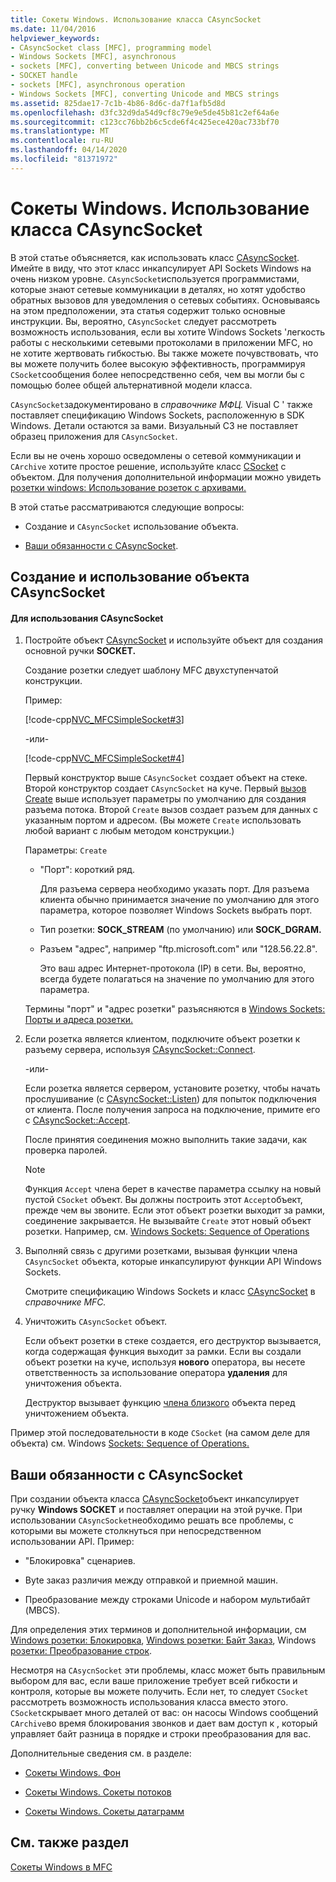 ```yaml
---
title: Сокеты Windows. Использование класса CAsyncSocket
ms.date: 11/04/2016
helpviewer_keywords:
- CAsyncSocket class [MFC], programming model
- Windows Sockets [MFC], asynchronous
- sockets [MFC], converting between Unicode and MBCS strings
- SOCKET handle
- sockets [MFC], asynchronous operation
- Windows Sockets [MFC], converting Unicode and MBCS strings
ms.assetid: 825dae17-7c1b-4b86-8d6c-da7f1afb5d8d
ms.openlocfilehash: d3fc32d9da54d9cf8c79e9e5de45b81c2ef64a6e
ms.sourcegitcommit: c123cc76bb2b6c5cde6f4c425ece420ac733bf70
ms.translationtype: MT
ms.contentlocale: ru-RU
ms.lasthandoff: 04/14/2020
ms.locfileid: "81371972"
---
```

# <a name="windows-sockets-using-class-casyncsocket"></a>Сокеты Windows. Использование класса CAsyncSocket

В этой статье объясняется, как использовать класс [CAsyncSocket](../mfc/reference/casyncsocket-class.md). Имейте в виду, что этот класс инкапсулирует API Sockets Windows на очень низком уровне. `CAsyncSocket`используется программистами, которые знают сетевые коммуникации в деталях, но хотят удобство обратных вызовов для уведомления о сетевых событиях. Основываясь на этом предположении, эта статья содержит только основные инструкции. Вы, вероятно, `CAsyncSocket` следует рассмотреть возможность использования, если вы хотите Windows Sockets 'легкость работы с несколькими сетевыми протоколами в приложении MFC, но не хотите жертвовать гибкостью. Вы также можете почувствовать, что вы можете получить более высокую эффективность, программируя `CSocket`сообщения более непосредственно себя, чем вы могли бы с помощью более общей альтернативной модели класса.

`CAsyncSocket`задокументировано в *справочнике МФЦ.* Visual C ' также поставляет спецификацию Windows Sockets, расположенную в SDK Windows. Детали остаются за вами. Визуальный СЗ не поставляет образец приложения для `CAsyncSocket`.

Если вы не очень хорошо осведомлены о сетевой коммуникации и `CArchive` хотите простое решение, используйте класс [CSocket](../mfc/reference/csocket-class.md) с объектом. Для получения дополнительной информации можно увидеть [розетки windows: Использование розеток с архивами.](../mfc/windows-sockets-using-sockets-with-archives.md)

В этой статье рассматриваются следующие вопросы:

- Создание и `CAsyncSocket` использование объекта.

- [Ваши обязанности с CAsyncSocket](#_core_your_responsibilities_with_casyncsocket).

## <a name="creating-and-using-a-casyncsocket-object"></a><a name="_core_creating_and_using_a_casyncsocket_object"></a>Создание и использование объекта CAsyncSocket

#### <a name="to-use-casyncsocket"></a>Для использования CAsyncSocket

1. Постройте объект [CAsyncSocket](../mfc/reference/casyncsocket-class.md) и используйте объект для создания основной ручки **SOCKET.**

   Создание розетки следует шаблону MFC двухступенчатой конструкции.

   Пример:

   [!code-cpp[NVC_MFCSimpleSocket#3](../mfc/codesnippet/cpp/windows-sockets-using-class-casyncsocket_1.cpp)]

     -или-

   [!code-cpp[NVC_MFCSimpleSocket#4](../mfc/codesnippet/cpp/windows-sockets-using-class-casyncsocket_2.cpp)]

   Первый конструктор выше `CAsyncSocket` создает объект на стеке. Второй конструктор создает `CAsyncSocket` на куче. Первый [вызов Create](../mfc/reference/casyncsocket-class.md#create) выше использует параметры по умолчанию для создания разъема потока. Второй `Create` вызов создает разъем для данных с указанным портом и адресом. (Вы можете `Create` использовать любой вариант с любым методом конструкции.)

   Параметры: `Create`

   - "Порт": короткий ряд.

      Для разъема сервера необходимо указать порт. Для разъема клиента обычно принимается значение по умолчанию для этого параметра, которое позволяет Windows Sockets выбрать порт.

   - Тип розетки: **SOCK_STREAM** (по умолчанию) или **SOCK_DGRAM.**

   - Разъем "адрес", например "ftp.microsoft.com" или "128.56.22.8".

      Это ваш адрес Интернет-протокола (IP) в сети. Вы, вероятно, всегда будете полагаться на значение по умолчанию для этого параметра.

   Термины "порт" и "адрес розетки" разъясняются в [Windows Sockets: Порты и адреса розетки.](../mfc/windows-sockets-ports-and-socket-addresses.md)

1. Если розетка является клиентом, подключите объект розетки к разъему сервера, используя [CAsyncSocket::Connect](../mfc/reference/casyncsocket-class.md#connect).

     -или-

   Если розетка является сервером, установите розетку, чтобы начать прослушивание (с [CAsyncSocket::Listen](../mfc/reference/casyncsocket-class.md#listen)) для попыток подключения от клиента. После получения запроса на подключение, примите его с [CAsyncSocket::Accept](../mfc/reference/casyncsocket-class.md#accept).

   После принятия соединения можно выполнить такие задачи, как проверка паролей.

    > [!NOTE]
    >  Функция `Accept` члена берет в качестве параметра ссылку на новый пустой `CSocket` объект. Вы должны построить этот `Accept`объект, прежде чем вы звоните. Если этот объект розетки выходит за рамки, соединение закрывается. Не вызывайте `Create` этот новый объект розетки. Например, см. [Windows Sockets: Sequence of Operations](../mfc/windows-sockets-sequence-of-operations.md)

1. Выполняй связь с другими розетками, вызывая функции члена `CAsyncSocket` объекта, которые инкапсулируют функции API Windows Sockets.

   Смотрите спецификацию Windows Sockets и класс [CAsyncSocket](../mfc/reference/casyncsocket-class.md) в *справочнике MFC.*

1. Уничтожить `CAsyncSocket` объект.

   Если объект розетки в стеке создается, его деструктор вызывается, когда содержащая функция выходит за рамки. Если вы создали объект розетки на куче, используя **нового** оператора, вы несете ответственность за использование оператора **удаления** для уничтожения объекта.

   Деструктор вызывает функцию [члена близкого](../mfc/reference/casyncsocket-class.md#close) объекта перед уничтожением объекта.

Пример этой последовательности в коде `CSocket` (на самом деле для объекта) см. Windows [Sockets: Sequence of Operations.](../mfc/windows-sockets-sequence-of-operations.md)

## <a name="your-responsibilities-with-casyncsocket"></a><a name="_core_your_responsibilities_with_casyncsocket"></a>Ваши обязанности с CAsyncSocket

При создании объекта класса [CAsyncSocket](../mfc/reference/casyncsocket-class.md)объект инкапсулирует ручку **Windows SOCKET** и поставляет операции на этой ручке. При использовании `CAsyncSocket`необходимо решать все проблемы, с которыми вы можете столкнуться при непосредственном использовании API. Пример:

- "Блокировка" сценариев.

- Byte заказ различия между отправкой и приемной машин.

- Преобразование между строками Unicode и набором мультибайт (MBCS).

Для определения этих терминов и дополнительной информации, см [Windows розетки: Блокировка](../mfc/windows-sockets-blocking.md), [Windows розетки: Байт Заказ](../mfc/windows-sockets-byte-ordering.md), Windows [розетки: Преобразование строк](../mfc/windows-sockets-converting-strings.md).

Несмотря на `CAsycnSocket` эти проблемы, класс может быть правильным выбором для вас, если ваше приложение требует всей гибкости и контроля, которые вы можете получить. Если нет, то следует `CSocket` рассмотреть возможность использования класса вместо этого. `CSocket`скрывает много деталей от вас: он насосы Windows сообщений `CArchive`во время блокирования звонков и дает вам доступ к , который управляет байт разница в порядке и строки преобразования для вас.

Дополнительные сведения см. в разделе:

- [Сокеты Windows. Фон](../mfc/windows-sockets-background.md)

- [Сокеты Windows. Сокеты потоков](../mfc/windows-sockets-stream-sockets.md)

- [Сокеты Windows. Сокеты датаграмм](../mfc/windows-sockets-datagram-sockets.md)

## <a name="see-also"></a>См. также раздел

[Сокеты Windows в MFC](../mfc/windows-sockets-in-mfc.md)
